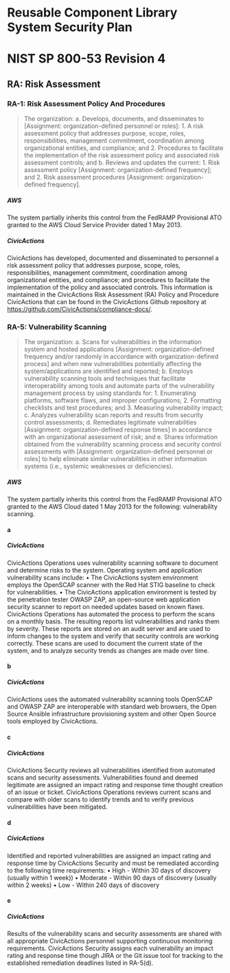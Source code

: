 # Reusable Component Library System Security Plan

# NIST SP 800-53 Revision 4

## RA: Risk Assessment

### RA-1: Risk Assessment Policy And Procedures

> The organization:
>   a.  Develops, documents, and disseminates to [Assignment: organization-defined
> personnel or roles]:
>     1.  A risk assessment policy that addresses purpose, scope, roles, responsibilities,
> management commitment, coordination among organizational entities, and compliance; and
>     2.  Procedures to facilitate the implementation of the risk assessment policy
> and associated risk assessment controls; and
>   b.  Reviews and updates the current:
>     1.  Risk assessment policy [Assignment: organization-defined frequency]; and
>     2.  Risk assessment procedures [Assignment: organization-defined frequency].

##### AWS

The system partially inherits this control from the FedRAMP Provisional ATO granted to the AWS Cloud Service Provider dated 1 May 2013.


##### CivicActions

CivicActions has developed, documented and disseminated to personnel a risk assessment policy that addresses purpose, scope, roles, responsibilities, management commitment, coordination among organizational entities, and compliance; and procedures to facilitate the implementation of the policy and associated controls. This information is maintained in the CivicActions Risk Assessment (RA) Policy and Procedure CivicActions that can be found in the CivicActions Github repository at <https://github.com/CivicActions/compliance-docs/>.


### RA-5: Vulnerability Scanning

> The organization:
>   a.  Scans for vulnerabilities in the information system and hosted applications
> [Assignment: organization-defined frequency and/or randomly in accordance with organization-defined process] and when new vulnerabilities potentially affecting the system/applications are identified and reported;
>   b.  Employs vulnerability scanning tools and techniques that facilitate interoperability
> among tools and automate parts of the vulnerability management process by using standards for:
>     1.  Enumerating platforms, software flaws, and improper configurations;
>     2.  Formatting checklists and test procedures; and
>     3.  Measuring vulnerability impact;
>   c.  Analyzes vulnerability scan reports and results from security control assessments;
>   d.  Remediates legitimate vulnerabilities [Assignment: organization-defined
> response times] in accordance with an organizational assessment of risk; and
>   e.  Shares information obtained from the vulnerability scanning process and
> security control assessments with [Assignment: organization-defined personnel or roles] to help eliminate similar vulnerabilities in other information systems (i.e., systemic weaknesses or deficiencies).

##### AWS

The system partially inherits this control from the FedRAMP Provisional ATO granted to the AWS Cloud dated 1 May 2013 for the following: vulnerability scanning.


#### a

##### CivicActions

CivicActions Operations uses vulnerability scanning software to document and determine risks to the system. Operating system and application vulnerability scans include:
• The CivicActions system environment employs the OpenSCAP scanner with the Red Hat STIG baseline to check for vulnerabilities.
• The CivicActions application environment is tested by the penetration tester OWASP ZAP, an open-source web application security scanner to report on needed updates based on known flaws.
CivicActions Operations has automated the process to perform the scans on a monthly basis. The resulting reports list vulnerabilities and ranks them by severity. These reports are stored on an audit server and are used to inform changes to the system and verify that security controls are working correctly.  These scans are used to document the current state of the system, and to analyze security trends as changes are made over time.


#### b

##### CivicActions

CivicActions uses the automated vulnerability scanning tools OpenSCAP and OWASP ZAP are interoperable with standard web browsers, the Open Source Ansible infrastructure provisioning system and other Open Source tools employed by CivicActions.


#### c

##### CivicActions

CivicActions Security reviews all vulnerabilities identified from automated scans and security assessments. Vulnerabilities found and deemed legitimate are assigned an impact rating and response time thought creation of an issue or ticket.  CivicActions Operations reviews current scans and compare with older scans to identify trends and to verify previous vulnerabilities have been mitigated.


#### d

##### CivicActions

Identified and reported vulnerabilities are assigned an impact rating and response time by CivicActions Security and must be remediated according to the following time requirements:
• High - Within 30 days of discovery (usually within 1 week))
• Moderate - Within 90 days of discovery (usually within 2 weeks)
• Low - Within 240 days of discovery


#### e

##### CivicActions

Results of the vulnerability scans and security assessments are shared with all appropriate CivicActions personnel supporting continuous monitoring requirements. CivicActions Security assigns each vulnerability an impact rating and response time though JIRA or the Git issue tool for tracking to the established remediation deadlines listed in RA-5(d).



